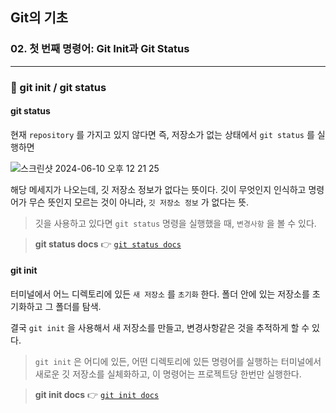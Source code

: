 ## Git의 기초

### 02. 첫 번째 명령어: Git Init과 Git Status

---

### 📌 git init / git status

#### **git status**

현재 `repository` 를 가지고 있지 않다면 즉, 저장소가 없는 상태에서 `git status` 를 실행하면

![스크린샷 2024-06-10 오후 12 21 25](https://github.com/chromeheartz/TIL/assets/95161113/a06b6121-4208-4c24-ab17-25e95e39112b)

해당 메세지가 나오는데, 깃 저장소 정보가 없다는 뜻이다. 깃이 무엇인지 인식하고 명령어가 무슨 뜻인지 모르는 것이 아니라, `깃 저장소 정보` 가 없다는 뜻.

> 깃을 사용하고 있다면 `git status` 명령을 실행했을 때, `변경사항` 을 볼 수 있다.

> **git status docs** 👉 [`git status docs`]

#### **git init**

터미널에서 어느 디렉토리에 있든 `새 저장소` 를 `초기화` 한다. 폴더 안에 있는 저장소를 초기화하고 그 폴더를 탐색.

결국 `git init` 을 사용해서 새 저장소를 만들고, 변경사항같은 것을 추적하게 할 수 있다.

> `git init` 은 어디에 있든, 어떤 디렉토리에 있든 명령어를 실행하는 터미널에서 새로운 깃 저장소를 실체화하고, 이 명령어는 프로젝트당 한번만 실행한다.

> **git init docs** 👉 [`git init docs`]

[`git init docs`]: https://git-scm.com/docs/git-init
[`git status docs`]: https://git-scm.com/docs/git-status
